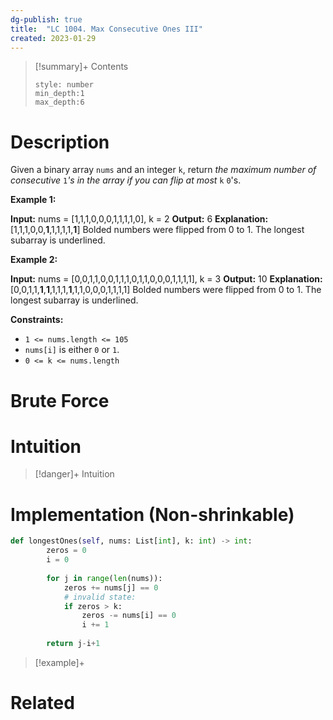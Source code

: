 ```yaml
---
dg-publish: true
title:  "LC 1004. Max Consecutive Ones III"
created: 2023-01-29
---
```


>[!summary]+ Contents
>```toc
>style: number
>min_depth:1
>max_depth:6
>```

# Description
Given a binary array `nums` and an integer `k`, return _the maximum number of consecutive_ `1`_'s in the array if you can flip at most_ `k` `0`'s.

**Example 1:**

**Input:** nums = [1,1,1,0,0,0,1,1,1,1,0], k = 2
**Output:** 6
**Explanation:** [1,1,1,0,0,**1**,1,1,1,1,**1**]
Bolded numbers were flipped from 0 to 1. The longest subarray is underlined.

**Example 2:**

**Input:** nums = [0,0,1,1,0,0,1,1,1,0,1,1,0,0,0,1,1,1,1], k = 3
**Output:** 10
**Explanation:** [0,0,1,1,**1**,**1**,1,1,1,**1**,1,1,0,0,0,1,1,1,1]
Bolded numbers were flipped from 0 to 1. The longest subarray is underlined.

**Constraints:**

-   `1 <= nums.length <= 105`
-   `nums[i]` is either `0` or `1`.
-   `0 <= k <= nums.length`
# Brute Force
# Intuition

>[!danger]+ Intuition

# Implementation (Non-shrinkable)
```python
def longestOnes(self, nums: List[int], k: int) -> int:
        zeros = 0
        i = 0
        
        for j in range(len(nums)):
            zeros += nums[j] == 0
            # invalid state:
            if zeros > k:
                zeros -= nums[i] == 0
                i += 1
                
        return j-i+1
```

>[!example]+ 


# Related

